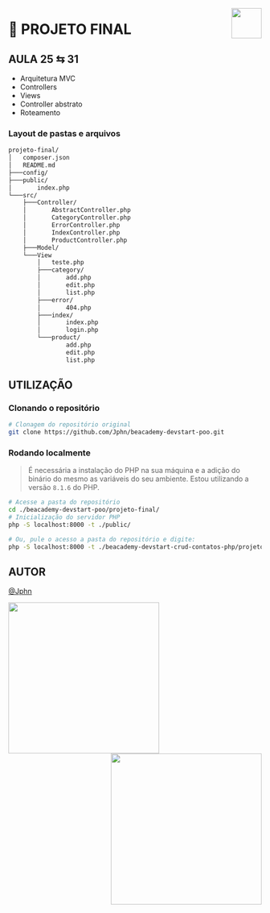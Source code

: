 <a href="https://www.beacademy.com.br/devstartpaylivre/" target="_blank"><img src="https://www.beacademy.com.br/wp-content/uploads/2022/02/Cubo.png" align="right" width="60"/></a>

# 📂 PROJETO FINAL

## AULA 25 ⇆ 31

- Arquitetura MVC
- Controllers
- Views
- Controller abstrato
- Roteamento

### Layout de pastas e arquivos

```sh
projeto-final/
│   composer.json
│   README.md
├───config/
├───public/
│       index.php
└───src/
    ├───Controller/
    │       AbstractController.php
    │       CategoryController.php
    │       ErrorController.php
    │       IndexController.php
    │       ProductController.php
    ├───Model/
    └───View
        │   teste.php
        ├───category/
        │       add.php
        │       edit.php
        │       list.php
        ├───error/
        │       404.php
        ├───index/
        │       index.php
        │       login.php
        └───product/
                add.php
                edit.php
                list.php
```

## UTILIZAÇÃO

### Clonando o repositório

```sh
# Clonagem do repositório original
git clone https://github.com/Jphn/beacademy-devstart-poo.git
```

### Rodando localmente

> É necessária a instalação do PHP na sua máquina e a adição do binário do mesmo as variáveis do seu ambiente. Estou utilizando a versão `8.1.6` do PHP.

```sh
# Acesse a pasta do repositório
cd ./beacademy-devstart-poo/projeto-final/
# Inicialização do servidor PHP
php -S localhost:8000 -t ./public/
```

```sh
# Ou, pule o acesso a pasta do repositório e digite:
php -S localhost:8000 -t ./beacademy-devstart-crud-contatos-php/projeto-final/public/
```

## AUTOR

[@Jphn](https://github.com/Jphn)

<a href="https://www.beacademy.com.br/" target="_blank"><img src="https://www.beacademy.com.br/wp-content/uploads/2019/11/Logo-Topo.png" width="300" align="left" /></a>
<a href="https://www.paylivre.com/" target="_blank"><img src="https://web.paylivre.com/static/media/logo-blue.c7100186.png" width="300" align="right" /></a>
